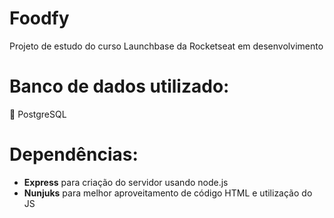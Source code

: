 # Foodfy
Projeto de estudo do curso Launchbase da Rocketseat em desenvolvimento

# Banco de dados utilizado:
:elephant: PostgreSQL

# Dependências:

- **Express** para criação do servidor usando node.js
- **Nunjuks** para melhor aproveitamento de código HTML e utilização do JS
